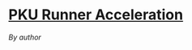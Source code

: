 # [PKU Runner Acceleration](https://bl.ocks.org/owen8877/c769c124303da41eb378533c7e3e0984)
_By author_